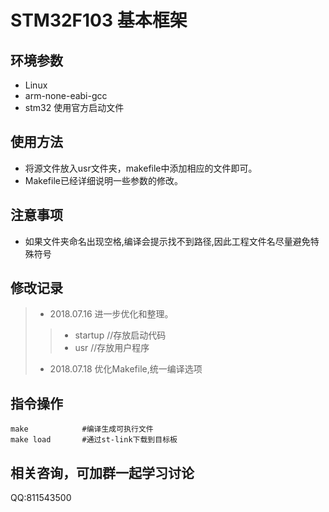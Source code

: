 # STM32F103 基本框架 
## 环境参数
* Linux   
* arm-none-eabi-gcc    
* stm32 使用官方启动文件   

## 使用方法    
* 将源文件放入usr文件夹，makefile中添加相应的文件即可。  
* Makefile已经详细说明一些参数的修改。    

## 注意事项
* 如果文件夹命名出现空格,编译会提示找不到路径,因此工程文件名尽量避免特殊符号    

## 修改记录
> * 2018.07.16 进一步优化和整理。
>> * startup		//存放启动代码
>> * usr			//存放用户程序
> * 2018.07.18 优化Makefile,统一编译选项

## 指令操作    
	make			#编译生成可执行文件
	make load		#通过st-link下载到目标板
## 相关咨询，可加群一起学习讨论    
QQ:811543500    
